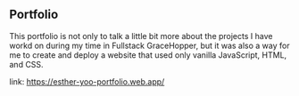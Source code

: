## Portfolio

This portfolio is not only to talk a little bit more about the projects I have workd on during my time in Fullstack GraceHopper, but it was also a way for me to create and deploy a website that used only vanilla JavaScript, HTML, and CSS.

link: https://esther-yoo-portfolio.web.app/
